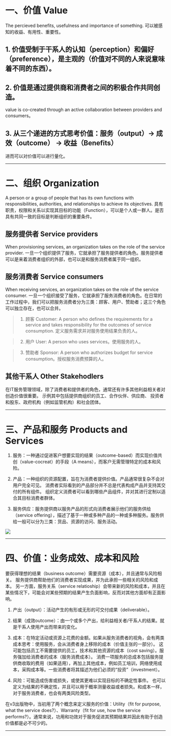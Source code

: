 # 一、价值 Value

The percieved benefits, usefulness and importance of something.
可以被感知的收益、有用性、重要性。

## 1. 价值受制于干系人的认知（perception）和偏好（preference），是主观的（价值对不同的人来说意味着不同的东西）。

## 2. 价值是通过提供商和消费者之间的积极合作共同创造。
value is co-created through an active collaboration between providers and consumers。

## 3. 从三个递进的方式思考价值：服务（output）-> 成效（outcome） -> 收益（Benefits）
进而可以对价值可以进行量化。

---

# 二、组织 Organization
A person or a group of people that has its own functions with responsibilities, authorities, and relationships to achieve its objectives.
具有职责，权限和关系以实现其目标的功能（Function），可以是个人或一群人。是否具有共同一致的目标是判断组织的重要条件。

## 服务提供者 Service providers

When provisioning services, an organization takes on the role of the service provider.
一旦一个组织提供了服务，它就承担了服务提供者的角色。服务提供者可以是来着消费者组织的外部，也可以是和服务消费者属于同一组织。

## 服务消费者 Service consumers

When receiving services, an organization takes on the role of the service consumer.
一旦一个组织接受了服务，它就承担了服务消费者的角色。在日常的工作过程中，我们可以把服务消费者分为三类：顾客、用户、赞助者；这三个角色可以独立存在，也可以合并。
  
> 1. 顾客 Customer: A person who defines the requirements for a service and takes responsibility for the outcomes of service consumption. 定义服务需求并对服务使用结果负责的人。
  
> 2. 用户 User: A person who uses services。使用服务的人。
  
> 3. 赞助者 Sponsor: A person who authorizes budget for service consumption。授权服务消费预算的人。
  
## 其他干系人 Other Stakehodlers
在IT服务管理领域，除了消费者和提供者的角色，通常还有许多其他利益相关者对创造价值很重要。 示例其中包括提供商组织的员工、合作伙伴、供应商、
投资者和股东、政府机构（例如监管机构）和社会团体。

---

# 三、产品和服务 Products and Services

1. 服务：一种通过促进客户想要实现的结果（outcome-based）而实现价值共创（value-cocreat）的手段（A means），而客户无需管理特定的成本和风险。

2. 产品：一种组织的资源配置，旨在为消费者提供价值。产品通常很复杂不会对用户完全可见。 消费者实际看到的产品部分并不总是代表构成产品并支持其交付的所有组件。 组织定义消费者可以看到哪些产品组件，并对其进行定制以适合其目标消费者群体。

3. 服务供应：服务提供商以服务产品的形式向消费者展示他们的服务供给（service offering），描述了基于一种或多种产品的一种或多种服务。服务供给一般可以分为三类：货品、资源的访问、服务活动。

![](https://github.com/jiangxianlou/ITIL4/blob/master/Flash%20Card%20for%20ITIL4/Service%20offering.jpg?raw=ture)

---

# 四、价值：业务成效、成本和风险

要获得理想的结果（business outcome）需要资源（成本），并且通常与风险相关。 服务提供商帮助他们的消费者实现成果，并为此承担一些相关的风险和成本。 另一方面，服务关系（service relatioship）会带来新的风险和成本，并且在某些情况下，可能会对某些预期的结果产生负面影响，反而对其他方面却有正面影响。

1. 产出（output）：活动产生的有形或无形的可交付成果（deliverable）。

2. 结果（成效outcome）：由一个或多个产出，给利益相关者/干系人的结果。就是干系人使用产出而带来的变化。

3. 成本：在特定活动或资源上花费的金额。如果从服务消费者的视角，会有两类成本思考：使用服务，会从消费者身上移除的成本（价值主张的一部分）。 这可能包括员工不需要提供的员工，技术和其他资源的成本（cost saving）。服务强加给消费者的成本（服务消费成本）。 消费一项服务的总成本包括服务提供商收取的费用（如果适用），再加上其他成本，例如员工培训，网络使用成本，采购成本等。一些消费者将其描述为他们必须的“投资”（investment）。

4. 风险：可能造成伤害或损失，或使其更难以实现目标的不确定性事件。 也可以定义为结果的不确定性，并且可以用于概率测量收益或者损失。和成本一样，对于服务消费者，也会有两类风险类型。

在v3出版物中，当初用了两个概念来定义服务的价值：Utility（fit for purpose, what the service does?）、Warranty（fit for use, how the service performs?）。通常来说，功用和功效对于服务促进其预期结果并因此有助于创造价值都是必不可少的。

---
